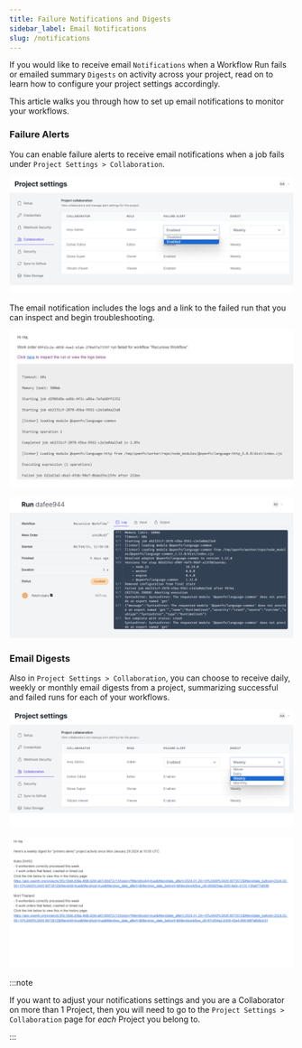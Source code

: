 ```yaml
---
title: Failure Notifications and Digests
sidebar_label: Email Notifications
slug: /notifications
---
```


If you would like to receive email `Notifications` when a Workflow Run fails or
emailed summary `Digests` on activity across your project, read on to learn how
to configure your project settings accordingly.

This article walks you through how to set up email notifications to monitor your
workflows.

### Failure Alerts

You can enable failure alerts to receive email notifications when a job fails
under `Project Settings > Collaboration`.

![Failure Alert](/img/lightning_failure_alert.png)

The email notification includes the logs and a link to the failed run that you
can inspect and begin troubleshooting.

![Failure Email](/img/lightning_failure_email.png)

![Failure Run](/img/lightning_failed_run.png)

### Email Digests

Also in `Project Settings > Collaboration`, you can choose to receive daily,
weekly or monthly email digests from a project, summarizing successful and
failed runs for each of your workflows.

![Digest Email Setting](/img/lightning_digest.png)

![Digest Email](/img/lightning_weekly_digest.png)

:::note

If you want to adjust your notifications settings and you are a Collaborator on more than 1 Project, then you will need to go to the `Project Settings > Collaboration` page for _each_ Project you belong to. 

:::
